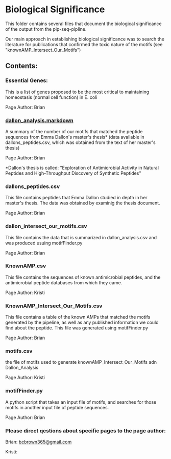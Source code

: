 # Biological Significance

This folder contains several files that document the biological significance of the output from the pip-seq-pipline.

Our main approach in establishing biological significance was to search the literature for publications that confirmed the toxic nature of the motifs (see "knownAMP_Intersect_Our_Motifs")

## Contents:

### Essential Genes:
This is a list of genes proposed to be the most critical to maintaining homeostasis (normal cell function) in E. coli

Page Author: Brian

### [dallon_analysis.markdown](../biological_significance/dallon_analysis.markdown)
A summary of the number of our motifs that matched the peptide sequences from Emma Dallon's master's thesis* (data available in dallons_peptides.csv, which was obtained from the text of her master's thesis)

Page Author: Brian

*Dallon's thesis is called: "Exploration of Antimicrobial Activity in Natural Peptides and High-Throughput Discovery of Synthetic Peptides"

### dallons_peptides.csv
This file contains peptides that Emma Dallon studied in depth in her master's thesis. The data was obtained by examinig the thesis document.

Page Author: Brian

### dallon_intersect_our_motifs.csv
This file contains the data that is summarized in dallon_analysis.csv and was produced usuing motifFinder.py

Page Author: Brian

### KnownAMP.csv
This file contains the sequences of known antimicrobial peptides, and the antimicrobial peptide databases from which they came.

Page Author: Kristi

### KnownAMP_Intersect_Our_Motifs.csv
This file contains a table of the known AMPs that matched the motifs generated by the pipeline, as well as any published information we could find about the peptide. This file was generated using motifFinder.py

Page Author: Brian

### motifs.csv
the file of motifs used to generate knownAMP_Intersect_Our_Motifs adn Dallon_Analysis

Page Author: Kristi

### motifFinder.py
A python script that takes an input file of motifs, and searches for those motifs in another input file of peptide sequences.

Page Author: Brian

### Please direct qestions about specific pages to the page author:

Brian: bcbrown365@gmail.com

Kristi:
